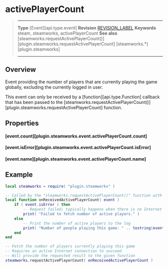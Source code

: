 # activePlayerCount

> --------------------- ------------------------------------------------------------------------------------------
> __Type__              [Event][api.type.event]
> __Revision__          [REVISION_LABEL](REVISION_URL)
> __Keywords__          steam, steamworks, activePlayerCount
> __See also__          [steamworks.requestActivePlayerCount()][plugin.steamworks.requestActivePlayerCount]
>                       [steamworks.*][plugin.steamworks]
> --------------------- ------------------------------------------------------------------------------------------

## Overview

Event providing the number of players that are currently playing the game globally, excluding the currently logged in user.

This event can only be received by a [function][api.type.Function] callback that has been passed to the [steamworks.requestActivePlayerCount()][plugin.steamworks.requestActivePlayerCount] function.


## Properties

#### [event.count][plugin.steamworks.event.activePlayerCount.count]

#### [event.isError][plugin.steamworks.event.activePlayerCount.isError]

#### [event.name][plugin.steamworks.event.activePlayerCount.name]


## Example

``````lua
local steamworks = require( "plugin.steamworks" )

-- Called by the "steamworks.requestActivePlayerCount()" function with the result
local function onReceivedActivePlayerCount( event )
	if ( event.isError ) then
		-- Request failed; typically happens when there is no Internet access
		print( "Failed to fetch number of active players." )
	else
		-- Print the number of active players to the log
		print( "Number of people playing this game: " .. tostring(event.count) )
	end
end

-- Fetch the number of players currently playing this game
-- Requires an active Internet connection to succeed
-- Will provide the requested result to the given function
steamworks.requestActivePlayerCount( onReceivedActivePlayerCount )
``````
